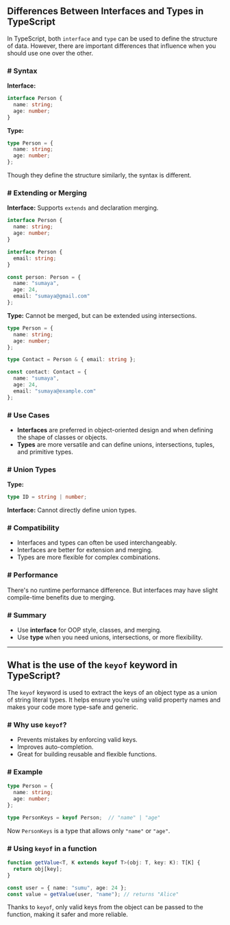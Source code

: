 ## Differences Between Interfaces and Types in TypeScript

In TypeScript, both `interface` and `type` can be used to define the structure of data. However, there are important differences that influence when you should use one over the other.

### # Syntax

**Interface:**

```ts
interface Person {
  name: string;
  age: number;
}
```

**Type:**

```ts
type Person = {
  name: string;
  age: number;
};
```

Though they define the structure similarly, the syntax is different.

### # Extending or Merging

**Interface:** Supports `extends` and declaration merging.

```ts
interface Person {
  name: string;
  age: number;
}

interface Person {
  email: string;
}

const person: Person = {
  name: "sumaya",
  age: 24,
  email: "sumaya@gmail.com"
};
```

**Type:** Cannot be merged, but can be extended using intersections.

```ts
type Person = {
  name: string;
  age: number;
};

type Contact = Person & { email: string };

const contact: Contact = {
  name: "sumaya",
  age: 24,
  email: "sumaya@example.com"
};
```

### # Use Cases

* **Interfaces** are preferred in object-oriented design and when defining the shape of classes or objects.
* **Types** are more versatile and can define unions, intersections, tuples, and primitive types.

### # Union Types

**Type:**

```ts
type ID = string | number;
```

**Interface:** Cannot directly define union types.

### # Compatibility

* Interfaces and types can often be used interchangeably.
* Interfaces are better for extension and merging.
* Types are more flexible for complex combinations.

### # Performance

There's no runtime performance difference. But interfaces may have slight compile-time benefits due to merging.

### # Summary

* Use **interface** for OOP style, classes, and merging.
* Use **type** when you need unions, intersections, or more flexibility.

---

## What is the use of the `keyof` keyword in TypeScript?

The `keyof` keyword is used to extract the keys of an object type as a union of string literal types. It helps ensure you’re using valid property names and makes your code more type-safe and generic.

### # Why use `keyof`?

* Prevents mistakes by enforcing valid keys.
* Improves auto-completion.
* Great for building reusable and flexible functions.

### # Example

```ts
type Person = {
  name: string;
  age: number;
};

type PersonKeys = keyof Person;  // "name" | "age"
```

Now `PersonKeys` is a type that allows only `"name"` or `"age"`.

### # Using `keyof` in a function

```ts
function getValue<T, K extends keyof T>(obj: T, key: K): T[K] {
  return obj[key];
}

const user = { name: "sumu", age: 24 };
const value = getValue(user, "name"); // returns "Alice"
```

Thanks to `keyof`, only valid keys from the object can be passed to the function, making it safer and more reliable.
